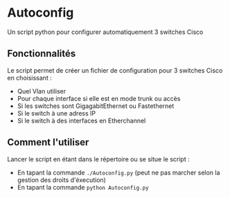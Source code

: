# Autoconfig
Un script python pour configurer automatiquement 3 switches Cisco

## Fonctionnalités
Le script permet de créer un fichier de configuration pour 3 switches Cisco en choisissant :
 - Quel Vlan utiliser
 - Pour chaque interface si elle est en mode trunk ou accès
 - Si les switches sont GigagabitEthernet ou Fastethernet
 - Si le switch à une adress IP
 - Si le switch à des interfaces en Etherchannel

## Comment l'utiliser

Lancer le script en étant dans le répertoire ou se situe le script :
 - En tapant la commande `./Autoconfig.py` (peut ne pas marcher selon la gestion des droits d'éxecution)
 - En tapant la commande `python Autoconfig.py`
 
